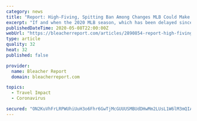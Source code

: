 ```yaml
---
category: news
title: "Report: High-Fiving, Spitting Ban Among Changes MLB Could Make amid COVID-19"
excerpt: "If and when the 2020 MLB season, which has been delayed since March because of the COVID-19 pandemic, starts up this year, a number of changes to the league's protocols and format reportedly could be in"
publishedDateTime: 2020-05-08T22:00:00Z
webUrl: "https://bleacherreport.com/articles/2890854-report-high-fiving-spitting-ban-among-changes-mlb-could-make-amid-covid-19"
type: article
quality: 32
heat: 32
published: false

provider:
  name: Bleacher Report
  domain: bleacherreport.com

topics:
  - Travel Impact
  - Coronavirus

secured: "ON2KuVhFrLRPWUhiUuH3o6Fhr6GwTjMcGUUUSMBUdDHwMm2LUsL1W6lM3mQIAa+oM1T7JSXOxAqrNR321itdEkapzQb9qIPkBc4ZBBk0qz86DpeY3IrxrBQMiz8OGLr/Y5goF+yyVS2SgH5AmB7pm9f6S+ySVK1cS7vnAcOfdQe8hk+Y6DUJx4AbV4L7lKLPQQF9l4J2CjISu1fNpKcMkfkUPb/aka1hHRZaKzZksgG4/GuBG1sBa2qbbNKHNdI08Zaz4GopBh6y/wWtQcSSjiHLAOFStcOJSIyjAyHYgHm9DuFdrrhzObvMnQq6sVi1KgtgsFwJq2yyQCFzjXA0lLJWN+6x6y1ADu3iRr0f5P++23AyXqS3pxts9QVwTEc1DAiq5mR274FmCVm6yb1gusYwmVxvu9OGxgWwCu2SEkkdC+rmXQv6adczhz2sNwcBnYXxjz1YNA1gZMA3QZcuNAUo6fdusK5MFKp6Eh3cLDo=;POmDZpxscu81OnOxb/mB0A=="
---
```


